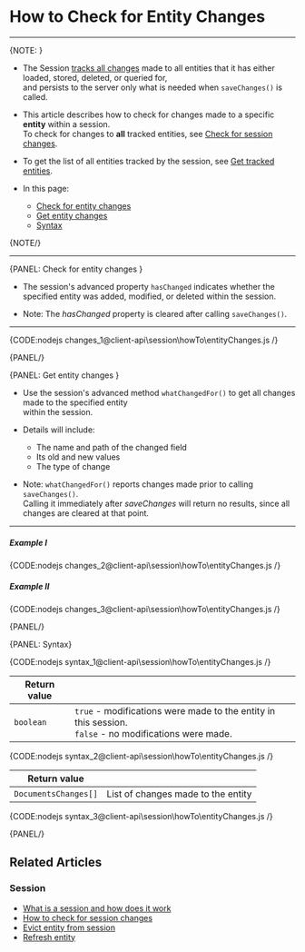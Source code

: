 # How to Check for Entity Changes
---

{NOTE: }

* The Session [tracks all changes](../../../client-api/session/what-is-a-session-and-how-does-it-work#tracking-changes) made to all entities that it has either loaded, stored, deleted, or queried for,  
  and persists to the server only what is needed when `saveChanges()` is called.

* This article describes how to check for changes made to a specific **entity** within a session.  
  To check for changes to **all** tracked entities, see [Check for session changes](../../../client-api/session/how-to/check-if-there-are-any-changes-on-a-session).

* To get the list of all entities tracked by the session, see [Get tracked entities](../../../client-api/session/how-to/get-tracked-entities).

* In this page:
    * [Check for entity changes](../../../client-api/session/how-to/check-if-entity-has-changed#check-for-entity-changes)
    * [Get entity changes](../../../client-api/session/how-to/check-if-entity-has-changed#get-entity-changes)
    * [Syntax](../../../client-api/session/how-to/check-if-entity-has-changed#syntax)

{NOTE/}

---

{PANEL: Check for entity changes }

* The session's advanced property `hasChanged` indicates whether the specified entity was added, modified, or deleted within the session.

* Note: The _hasChanged_ property is cleared after calling `saveChanges()`.

---

{CODE:nodejs changes_1@client-api\session\howTo\entityChanges.js /}

{PANEL/}

{PANEL: Get entity changes }

* Use the session's advanced method `whatChangedFor()` to get all changes made to the specified entity  
  within the session.

* Details will include:
    * The name and path of the changed field
    * Its old and new values
    * The type of change

* Note: `whatChangedFor()` reports changes made prior to calling `saveChanges()`.  
  Calling it immediately after _saveChanges_ will return no results, since all changes are cleared at that point.

---

##### Example I

{CODE:nodejs changes_2@client-api\session\howTo\entityChanges.js /}

##### Example II

{CODE:nodejs changes_3@client-api\session\howTo\entityChanges.js /}

{PANEL/}

{PANEL: Syntax}

{CODE:nodejs syntax_1@client-api\session\howTo\entityChanges.js /}

| Return value |                                                                                                          |
|--------------|----------------------------------------------------------------------------------------------------------|
| `boolean`    | `true` - modifications were made to the entity in this session.<br>`false` - no modifications were made. |

{CODE:nodejs syntax_2@client-api\session\howTo\entityChanges.js /}

| Return value         |                                    |
|----------------------|------------------------------------|
| `DocumentsChanges[]` | List of changes made to the entity |

{CODE:nodejs syntax_3@client-api\session\howTo\entityChanges.js /}

{PANEL/}

## Related Articles

### Session

- [What is a session and how does it work](../../../client-api/session/what-is-a-session-and-how-does-it-work)
- [How to check for session changes](../../../client-api/session/how-to/check-if-there-are-any-changes-on-a-session)
- [Evict entity from session](../../../client-api/session/how-to/evict-entity-from-a-session)
- [Refresh entity](../../../client-api/session/how-to/refresh-entity)
